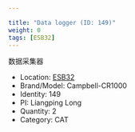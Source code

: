 ```yaml
---

title: "Data logger (ID: 149)"
weight: 0
tags: [ESB32]
---
```


数据采集器

<!--more-->



- Location: [ESB32](../../tags/esb32)
- Brand/Model: Campbell-CR1000
- Identity: 149
- PI: Liangping Long
- Quantity: 2
- Category: CAT






